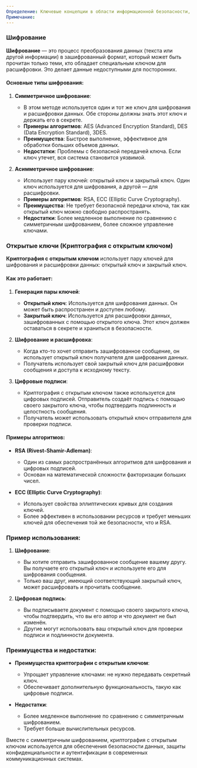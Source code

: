```yaml
---
Определение: Ключевые концепции в области информационной безопасности, используемые для защиты данных от несанкционированного доступа и обеспечения безопасности коммуникаций.
Примечание:
---
```

### Шифрование

**Шифрование** — это процесс преобразования данных (текста или другой информации) в зашифрованный формат, который может быть прочитан только теми, кто обладает специальным ключом для расшифровки. Это делает данные недоступными для посторонних.

#### Основные типы шифрования:

1. **Симметричное шифрование**:
    
    - В этом методе используется один и тот же ключ для шифрования и расшифровки данных. Обе стороны должны знать этот ключ и держать его в секрете.
    - **Примеры алгоритмов**: AES (Advanced Encryption Standard), DES (Data Encryption Standard), 3DES.
    - **Преимущества**: Быстрое выполнение, эффективное для обработки больших объемов данных.
    - **Недостатки**: Проблемы с безопасной передачей ключа. Если ключ утечет, вся система становится уязвимой.
2. **Асимметричное шифрование**:
    
    - Использует пару ключей: открытый ключ и закрытый ключ. Один ключ используется для шифрования, а другой — для расшифровки.
    - **Примеры алгоритмов**: RSA, ECC (Elliptic Curve Cryptography).
    - **Преимущества**: Не требует безопасной передачи ключа, так как открытый ключ можно свободно распространять.
    - **Недостатки**: Более медленное выполнение по сравнению с симметричным шифрованием, более сложное управление ключами.

### Открытые ключи (Криптография с открытым ключом)

**Криптография с открытым ключом** использует пару ключей для шифрования и расшифровки данных: открытый ключ и закрытый ключ.

#### Как это работает:

1. **Генерация пары ключей**:
    
    - **Открытый ключ**: Используется для шифрования данных. Он может быть распространен и доступен любому.
    - **Закрытый ключ**: Используется для расшифровки данных, зашифрованных с помощью открытого ключа. Этот ключ должен оставаться в секрете и храниться в безопасности.
2. **Шифрование и расшифровка**:
    
    - Когда кто-то хочет отправить зашифрованное сообщение, он использует открытый ключ получателя для шифрования данных.
    - Получатель использует свой закрытый ключ для расшифровки сообщения и доступа к исходному тексту.
3. **Цифровые подписи**:
    
    - Криптография с открытым ключом также используется для цифровых подписей. Отправитель создаёт подпись с помощью своего закрытого ключа, чтобы подтвердить подлинность и целостность сообщения.
    - Получатель может использовать открытый ключ отправителя для проверки подписи.

#### Примеры алгоритмов:

- **RSA (Rivest-Shamir-Adleman)**:
    
    - Один из самых распространённых алгоритмов для шифрования и цифровых подписей.
    - Основан на математической сложности факторизации больших чисел.
- **ECC (Elliptic Curve Cryptography)**:
    
    - Использует свойства эллиптических кривых для создания ключей.
    - Более эффективен в использовании ресурсов и требует меньших ключей для обеспечения той же безопасности, что и RSA.

### Пример использования:

1. **Шифрование**:
    
    - Вы хотите отправить зашифрованное сообщение вашему другу. Вы получаете его открытый ключ и используете его для шифрования сообщения.
    - Только ваш друг, имеющий соответствующий закрытый ключ, может расшифровать и прочитать сообщение.
2. **Цифровая подпись**:
    
    - Вы подписываете документ с помощью своего закрытого ключа, чтобы подтвердить, что вы его автор и что документ не был изменён.
    - Другие могут использовать ваш открытый ключ для проверки подписи и подлинности документа.

### Преимущества и недостатки:

- **Преимущества криптографии с открытым ключом**:
    
    - Упрощает управление ключами: не нужно передавать секретный ключ.
    - Обеспечивает дополнительную функциональность, такую как цифровые подписи.
- **Недостатки**:
    
    - Более медленное выполнение по сравнению с симметричным шифрованием.
    - Требует больше вычислительных ресурсов.

Вместе с симметричным шифрованием, криптография с открытым ключом используется для обеспечения безопасности данных, защиты конфиденциальности и аутентификации в современных коммуникационных системах.